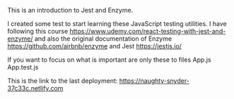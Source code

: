 This is an introduction to Jest and Enzyme.

I created some test to start learning these JavaScript testing utilities. 
I have following this course https://www.udemy.com/react-testing-with-jest-and-enzyme/ 
and also the original documentation 
of Enzyme https://github.com/airbnb/enzyme and Jest https://jestjs.io/ 

If you want to focus on what is important are only these to files
App.js
App.test.js

This is the link to the last deployment: https://naughty-snyder-37c33c.netlify.com